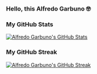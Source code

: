 ### Hello, this Alfredo Garbuno 🤓

<!--
**agarbuno/agarbuno** is a ✨ _special_ ✨ repository because its `README.md` (this file) appears on your GitHub profile.

Here are some ideas to get you started:

- 🔭 I’m currently working on ...
- 🌱 I’m currently learning ...
- 👯 I’m looking to collaborate on ...
- 🤔 I’m looking for help with ...
- 💬 Ask me about ...
- 📫 How to reach me: ...
- 😄 Pronouns: ...
- ⚡ Fun fact: ...
-->

### My GitHub Stats
[![Alfredo Garbuno's GitHub Stats](https://github-readme-stats.vercel.app/api?username=agarbuno&theme=dark&show_icons=true)](https://github.com/anuraghazra/github-readme-stats)

### My GitHub Streak
[![Alfredo Garbuno's GitHub Streak](https://github-readme-streak-stats.herokuapp.com/?user=agarbuno&theme=dark)](https://github.com/DenverCoder1/github-readme-streak-stats)
